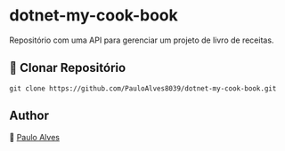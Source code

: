 # dotnet-my-cook-book
Repositório com uma API para gerenciar um projeto de livro de receitas.

## :floppy_disk: Clonar Repositório

`git clone https://github.com/PauloAlves8039/dotnet-my-cook-book.git`

## Author

:boy: [Paulo Alves](https://github.com/PauloAlves8039)
